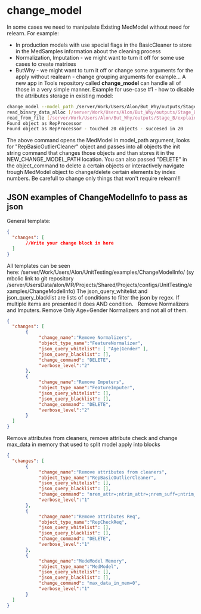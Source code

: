 # change_model
In some cases we need to manipulate Existing MedModel without need for relearn.
For example:
- In production models with use special flags in the BasicCleaner to store in the MedSamples information about the cleaning process
- Normalization, Imputation - we might want to turn it off for some use cases to create matrixes
- ButWhy - we might want to turn it off or change some arguments for the apply without realearn - change grouping arguments for example...
A new app in Tools repository called **change_model** can handle all of those in a very simple manner.
Example for use-case #1 - how to disable the attributes storage in existing model:
```bash
change_model --model_path /server/Work/Users/Alon/But_Why/outputs/Stage_B/explainers/crc/base_model.bin --output_path $NEW_CHANGE_MODEL_PATH --interactive_change 0 --search_object_name RepBasicOutlierCleaner --object_command "nrem_attr=;nrem_suff=;ntrim_attr=;ntrim_suff="
read_binary_data_alloc [/server/Work/Users/Alon/But_Why/outputs/Stage_B/explainers/crc/base_model.bin] with crc32 [1219618941]
read_from_file [/server/Work/Users/Alon/But_Why/outputs/Stage_B/explainers/crc/base_model.bin] with crc32 [1219618941] and size [5131504]
Found object as RepProcessor
Found object as RepProcessor - touched 20 objects - succesed in 20
```
The above command opens the MedModel in model_path argument, looks for "RepBasicOutlierCleaner" object and passes into all objects the init string command that changes those objects and than stores it in the NEW_CHANGE_MODEL_PATH location.
You can also passed "DELETE" in the object_command to delete a certain objects or interactively navigate trough MedModel object to change/delete certain elements by index numbers.
Be carefull to change only things that won't require relearn!!!
 
## JSON examples of ChangeModelInfo to pass as json
General template:
```json
{ 
  "changes": [
       //Write your change block in here
  ]
}
```
All templates can be seen here: /server/Work/Users/Alon/UnitTesting/examples/ChangeModelInfo/ (symbolic link to git repository /server/UsersData/alon/MR/Projects/Shared/Projects/configs/UnitTesting/examples/ChangeModelInfo)
The json_query_whitelist and json_query_blacklist are lists of conditions to filter the json by regex. If multiple items are presented it does AND condition.
 
Remove Normalizers and Imputers. Remove Only Age+Gender Normalizers and not all of them.
```json
{ 
  "changes": [
       {
			"change_name":"Remove Normalizers",
			"object_type_name":"FeatureNormalizer",
			"json_query_whitelist": [ "Age|Gender" ],
			"json_query_blacklist": [],
			"change_command": "DELETE",
			"verbose_level":"2"
	   },
	   {
			"change_name":"Remove Imputers",
			"object_type_name":"FeatureImputer",
			"json_query_whitelist": [],
			"json_query_blacklist": [],
			"change_command": "DELETE",
			"verbose_level":"2"
	   }
  ]
}
```
Remove attributes from cleaners, remove attribute check and change max_data in memory that used to split model apply into blocks
```json
{ 
  "changes": [
       {
			"change_name":"Remove attributes from cleaners",
			"object_type_name":"RepBasicOutlierCleaner",
			"json_query_whitelist": [],
			"json_query_blacklist": [],
			"change_command": "nrem_attr=;ntrim_attr=;nrem_suff=;ntrim_suff=",
			"verbose_level":"1"
	   },
	   {
			"change_name":"Remove attributes Req",
			"object_type_name":"RepCheckReq",
			"json_query_whitelist": [],
			"json_query_blacklist": [],
			"change_command": "DELETE",
			"verbose_level":"1"
	   },
	   {
			"change_name":"MedeModel Memory",
			"object_type_name":"MedModel",
			"json_query_whitelist": [],
			"json_query_blacklist": [],
			"change_command": "max_data_in_mem=0",
			"verbose_level":"1"
	   }
  ]
}
```
